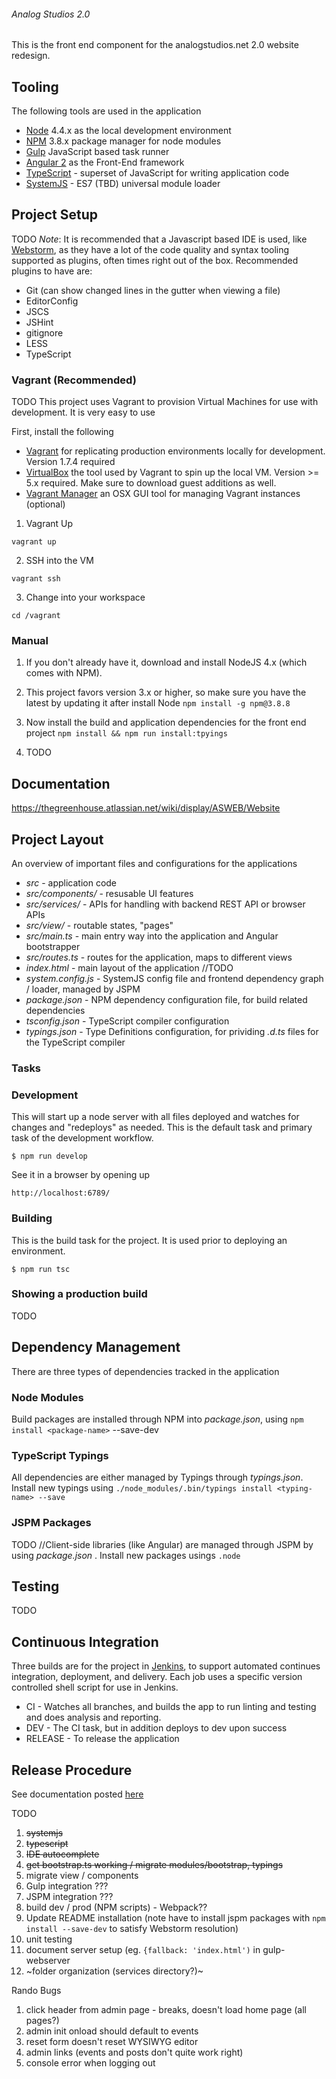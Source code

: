###### Analog Studios 2.0
This is the front end component for the analogstudios.net 2.0 website redesign.

## Tooling
The following tools are used in the application

- [Node][] 4.4.x as the local development environment
- [NPM][]  3.8.x package manager for node modules
- [Gulp][] JavaScript based task runner
- [Angular 2][] as the Front-End framework
- [TypeScript][] - superset of JavaScript for writing application code
- [SystemJS][] - ES7 (TBD) universal module loader


[Node]: https://nodejs.org/
[NPM]: https://www.npmjs.com/
[Gulp]: http://gulpjs.com/
[Angular 2]: https://angular.io/
[TypeScript]: https://www.typescriptlang.org/
[SystemJS]: https://github.com/systemjs/systemjs

## Project Setup
TODO
*Note*: It is recommended that a Javascript based IDE is used, like [Webstorm][],
as they have a lot of the code quality and syntax tooling supported as plugins, often times right out of the box.
Recommended plugins to have are:
- Git (can show changed lines in the gutter when viewing a file)
- EditorConfig
- JSCS
- JSHint
- gitignore
- LESS
- TypeScript

[Webstorm]: https://www.jetbrains.com/webstorm/

### Vagrant (Recommended)
TODO
This project uses Vagrant to provision Virtual Machines for use with development.  It is very easy to use

First, install the following

- [Vagrant][] for replicating production environments locally for development.  Version 1.7.4 required
- [VirtualBox][] the tool used by Vagrant to spin up the local VM.  Version >= 5.x required.  Make sure to download
guest additions as well.
- [Vagrant Manager][] an OSX GUI tool for managing Vagrant instances (optional)


1. Vagrant Up
```
vagrant up
```
2. SSH into the VM
```
vagrant ssh
```

3. Change into your workspace
```
cd /vagrant
```

[Vagrant]: http://www.vagrantup.com/
[VirtualBox]: http://www.virtualbox.org/
[Vagrant Manager]: http://vagrantmanager.com/

### Manual

1. If you don't already have it, download and install NodeJS 4.x (which comes with NPM).

2. This project favors version 3.x or higher, so make sure you have the latest by updating it after install Node `npm install -g npm@3.8.8`

3. Now install the build and application dependencies for the front end project `npm install && npm run install:tpyings`

4. TODO


## Documentation
https://thegreenhouse.atlassian.net/wiki/display/ASWEB/Website

## Project Layout
An overview of important files and configurations for the applications

* _src_ - application code
* _src/components/_ - resusable UI features
* _src/services/_ -  APIs for handling with backend REST API or browser APIs
* _src/view/_ -  routable states, "pages"
* _src/main.ts_ - main entry way into the application and Angular bootstrapper
* _src/routes.ts_ - routes for the application, maps to different views
* _index.html_ - main layout of the application //TODO
* _system.config.js_ - SystemJS config file and frontend dependency graph / loader, managed by JSPM
* _package.json_ - NPM dependency configuration file, for build related dependencies
* _tsconfig.json_ - TypeScript compiler configuration
* _typings.json_ - Type Definitions configuration, for prividing _.d.ts_ files for the TypeScript compiler

### Tasks

### Development
This will start up a node server with all files deployed and watches for changes and "redeploys" as needed.  This is the
default task and primary task of the development workflow.

```
$ npm run develop
```

See it in a browser by opening up

```
http://localhost:6789/
```

### Building
This is the build task for the project.  It is used prior to deploying an environment.

```
$ npm run tsc
```

### Showing a production build
TODO

## Dependency Management
There are three types of dependencies tracked in the application

### Node Modules
Build packages are installed through NPM into _package.json_, using `npm install <package-name>`  --save-dev

### TypeScript Typings
All dependencies are either managed by Typings through _typings.json_.  Install new typings using `./node_modules/.bin/typings install <typing-name> --save`

### JSPM Packages
TODO
//Client-side libraries (like Angular) are managed through JSPM by using _package.json_ .  Install new packages usings `.node`


## Testing
TODO

## Continuous Integration
Three builds are for the project in [Jenkins][], to support automated continues integration, deployment, and delivery.
Each job uses a specific version controlled shell script for use in Jenkins.

* CI - Watches all branches, and builds the app to run linting and testing and does analysis and reporting.
* DEV - The CI task, but in addition deploys to dev upon success
* RELEASE - To release the application

[Jenkins]: http://www.thegreenhouse.io:8080/

## Release Procedure
See documentation posted [here][]

[here]: https://thegreenhouse.atlassian.net/wiki/display/ASWEB/Release+Management#ReleaseManagement-UI(StaticFrontend)


TODO
1. ~~systemjs~~
2. ~~typescript~~
3. ~~IDE autocomplete~~
4. ~~get bootstrap.ts working / migrate modules/bootstrap, typings~~
5. migrate view / components
6. Gulp integration  ???
8. JSPM integration  ???
8. build dev / prod (NPM scripts) - Webpack??
9. Update README installation (note have to install jspm packages with `npm install --save-dev` to satisfy Webstorm resolution)
10. unit testing
11. document server setup (eg. `{fallback: 'index.html')` in gulp-webserver
12. ~folder organization (services directory?)~

Rando Bugs
1. click header from admin page - breaks, doesn't load home page (all pages?)
2. admin init onload should default to events
3. reset form doesn't reset WYSIWYG editor
4. admin links (events and posts don't quite work right)
5. console error when logging out